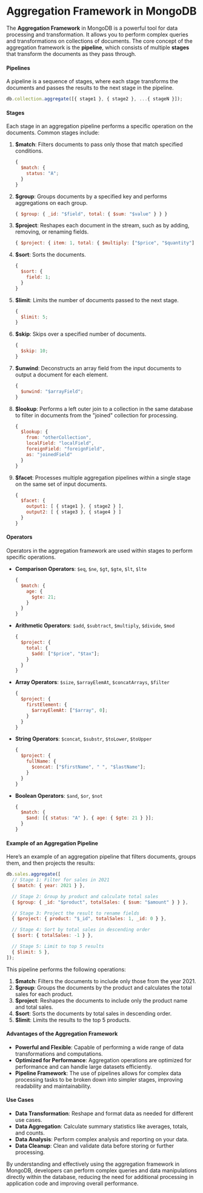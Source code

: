 # Aggregation Framework in MongoDB

The **Aggregation Framework** in MongoDB is a powerful tool for data processing and transformation. It allows you to perform complex queries and transformations on collections of documents. The core concept of the aggregation framework is the **pipeline**, which consists of multiple **stages** that transform the documents as they pass through.

#### **Pipelines**

A pipeline is a sequence of stages, where each stage transforms the documents and passes the results to the next stage in the pipeline.

```javascript
db.collection.aggregate([{ stage1 }, { stage2 }, ...{ stageN }]);
```

#### **Stages**

Each stage in an aggregation pipeline performs a specific operation on the documents. Common stages include:

1. **$match**: Filters documents to pass only those that match specified conditions.

   ```javascript
   {
     $match: {
       status: "A";
     }
   }
   ```

2. **$group**: Groups documents by a specified key and performs aggregations on each group.

   ```javascript
   { $group: { _id: "$field", total: { $sum: "$value" } } }
   ```

3. **$project**: Reshapes each document in the stream, such as by adding, removing, or renaming fields.

   ```javascript
   { $project: { item: 1, total: { $multiply: ["$price", "$quantity"] } } }
   ```

4. **$sort**: Sorts the documents.

   ```javascript
   {
     $sort: {
       field: 1;
     }
   }
   ```

5. **$limit**: Limits the number of documents passed to the next stage.

   ```javascript
   {
     $limit: 5;
   }
   ```

6. **$skip**: Skips over a specified number of documents.

   ```javascript
   {
     $skip: 10;
   }
   ```

7. **$unwind**: Deconstructs an array field from the input documents to output a document for each element.

   ```javascript
   {
     $unwind: "$arrayField";
   }
   ```

8. **$lookup**: Performs a left outer join to a collection in the same database to filter in documents from the "joined" collection for processing.

   ```javascript
   {
     $lookup: {
       from: "otherCollection",
       localField: "localField",
       foreignField: "foreignField",
       as: "joinedField"
     }
   }
   ```

9. **$facet**: Processes multiple aggregation pipelines within a single stage on the same set of input documents.
   ```javascript
   {
     $facet: {
       output1: [ { stage1 }, { stage2 } ],
       output2: [ { stage3 }, { stage4 } ]
     }
   }
   ```

#### **Operators**

Operators in the aggregation framework are used within stages to perform specific operations.

- **Comparison Operators**: `$eq`, `$ne`, `$gt`, `$gte`, `$lt`, `$lte`

  ```javascript
  {
    $match: {
      age: {
        $gte: 21;
      }
    }
  }
  ```

- **Arithmetic Operators**: `$add`, `$subtract`, `$multiply`, `$divide`, `$mod`

  ```javascript
  {
    $project: {
      total: {
        $add: ["$price", "$tax"];
      }
    }
  }
  ```

- **Array Operators**: `$size`, `$arrayElemAt`, `$concatArrays`, `$filter`

  ```javascript
  {
    $project: {
      firstElement: {
        $arrayElemAt: ["$array", 0];
      }
    }
  }
  ```

- **String Operators**: `$concat`, `$substr`, `$toLower`, `$toUpper`

  ```javascript
  {
    $project: {
      fullName: {
        $concat: ["$firstName", " ", "$lastName"];
      }
    }
  }
  ```

- **Boolean Operators**: `$and`, `$or`, `$not`
  ```javascript
  {
    $match: {
      $and: [{ status: "A" }, { age: { $gte: 21 } }];
    }
  }
  ```

#### **Example of an Aggregation Pipeline**

Here’s an example of an aggregation pipeline that filters documents, groups them, and then projects the results:

```javascript
db.sales.aggregate([
  // Stage 1: Filter for sales in 2021
  { $match: { year: 2021 } },

  // Stage 2: Group by product and calculate total sales
  { $group: { _id: "$product", totalSales: { $sum: "$amount" } } },

  // Stage 3: Project the result to rename fields
  { $project: { product: "$_id", totalSales: 1, _id: 0 } },

  // Stage 4: Sort by total sales in descending order
  { $sort: { totalSales: -1 } },

  // Stage 5: Limit to top 5 results
  { $limit: 5 },
]);
```

This pipeline performs the following operations:

1. **$match**: Filters the documents to include only those from the year 2021.
2. **$group**: Groups the documents by the product and calculates the total sales for each product.
3. **$project**: Reshapes the documents to include only the product name and total sales.
4. **$sort**: Sorts the documents by total sales in descending order.
5. **$limit**: Limits the results to the top 5 products.

#### **Advantages of the Aggregation Framework**

- **Powerful and Flexible**: Capable of performing a wide range of data transformations and computations.
- **Optimized for Performance**: Aggregation operations are optimized for performance and can handle large datasets efficiently.
- **Pipeline Framework**: The use of pipelines allows for complex data processing tasks to be broken down into simpler stages, improving readability and maintainability.

#### **Use Cases**

- **Data Transformation**: Reshape and format data as needed for different use cases.
- **Data Aggregation**: Calculate summary statistics like averages, totals, and counts.
- **Data Analysis**: Perform complex analysis and reporting on your data.
- **Data Cleanup**: Clean and validate data before storing or further processing.

By understanding and effectively using the aggregation framework in MongoDB, developers can perform complex queries and data manipulations directly within the database, reducing the need for additional processing in application code and improving overall performance.
